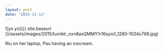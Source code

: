 ```yaml
---
layout: post
date: "2015-11-11"
---
```


![yo yo]({{ site.baseurl }}/assets/images/2015/tumblr_nxn8axQMMY1r16syio1_1280-1024x768.jpg)

Riu on her laptop, Pau having an icecream.
